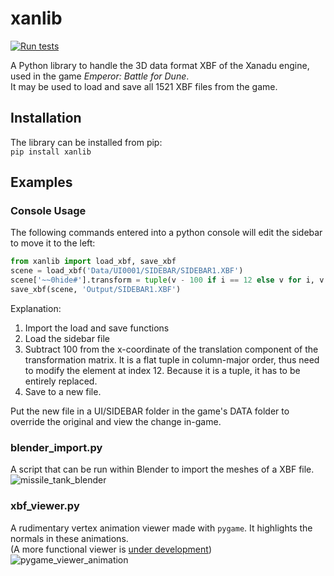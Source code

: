 # xanlib
[![Run tests](https://github.com/Lunaji/xanlib/actions/workflows/tests.yml/badge.svg)](https://github.com/Lunaji/xanlib/actions/workflows/tests.yml)

A Python library to handle the 3D data format XBF of the Xanadu engine, used in the game *Emperor: Battle for Dune*.  
It may be used to load and save all 1521 XBF files from the game.

## Installation
The library can be installed from pip:  
`pip install xanlib`

## Examples
### Console Usage
The following commands entered into a python console will edit the sidebar to move it to the left:
```python
from xanlib import load_xbf, save_xbf
scene = load_xbf('Data/UI0001/SIDEBAR/SIDEBAR1.XBF')
scene['~~0hide#'].transform = tuple(v - 100 if i == 12 else v for i, v in enumerate(scene['~~0hide#'].transform))
save_xbf(scene, 'Output/SIDEBAR1.XBF')
```
Explanation:
1. Import the load and save functions
2. Load the sidebar file
3. Subtract 100 from the x-coordinate of the translation component of the transformation matrix. It is a flat tuple in column-major order, thus need to modify the element at index 12. Because it is a tuple, it has to be entirely replaced.
4. Save to a new file.

Put the new file in a UI/SIDEBAR folder in the game's DATA folder to override the original and view the change in-game.

### blender_import.py
A script that can be run within Blender to import the meshes of a XBF file.
![missile_tank_blender](https://github.com/user-attachments/assets/47bdbe22-556e-4556-bca6-8b0d4c755497)

### xbf_viewer.py
A rudimentary vertex animation viewer made with `pygame`. It highlights the normals in these animations.  
(A more functional viewer is [under development](https://github.com/Lunaji/Xanadu-Animation-Viewer))
![pygame_viewer_animation](https://github.com/user-attachments/assets/b20e0c67-2c84-48ac-9d34-cf5c22e3478e)
